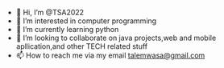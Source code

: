 - 👋 Hi, I’m @TSA2022
- 👀 I’m interested in computer programming
- 🌱 I’m currently learning python 
- 💞️ I’m looking to collaborate on java projects,web and mobile apllication,and other TECH related stuff
- 📫 How to reach me via my email talemwasa@gmail.com

<!---
TSA2022/TSA2022 is a ✨ special ✨ repository because its `README.md` (this file) appears on your GitHub profile.
You can click the Preview link to take a look at your changes.
--->
